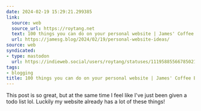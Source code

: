 ```yaml
---
date: 2024-02-19 15:29:21.299385
link:
  source: web
  source_url: https://roytang.net
  text: 100 things you can do on your personal website | James' Coffee Blog
  url: https://jamesg.blog/2024/02/19/personal-website-ideas/
source: web
syndicated:
- type: mastodon
  url: https://indieweb.social/users/roytang/statuses/111958855667850217
tags:
- blogging
title: 100 things you can do on your personal website | James' Coffee Blog
---
```


This post is so great, but at the same time I feel like I've just been given a todo list lol. Luckily my website already has a lot of these things!